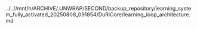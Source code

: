../..//mnt/h/ARCHIVE/.UNWRAP/SECOND/backup_repository/learning_system_fully_activated_20250808_091854/DuRiCore/learning_loop_architecture.md